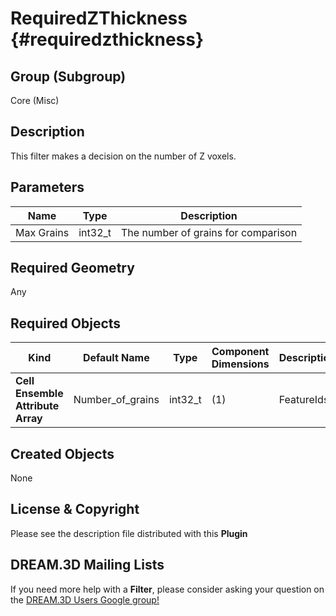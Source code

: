 RequiredZThickness {#requiredzthickness}
=====

## Group (Subgroup) ##
Core (Misc)

## Description ##
This filter makes a decision on the number of Z voxels. 

## Parameters ##
| Name             | Type | Description |
|------------------|------| ------------|
| Max Grains | int32_t | The number of grains for comparison |
 
## Required Geometry ##
Any

## Required Objects ##

| Kind | Default Name | Type | Component Dimensions | Description |
|------|--------------|------|----------------------|-------------|
| **Cell Ensemble Attribute Array** | Number_of_grains | int32_t | (1) | FeatureIds |

## Created Objects ##
None

## License & Copyright ##

Please see the description file distributed with this **Plugin**

## DREAM.3D Mailing Lists ##

If you need more help with a **Filter**, please consider asking your question on the [DREAM.3D Users Google group!](https://groups.google.com/forum/?hl=en#!forum/dream3d-users)







